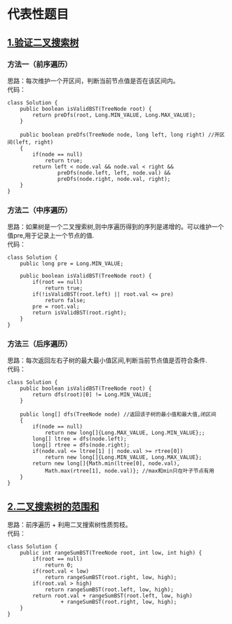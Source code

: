 # 代表性题目

## [1.验证二叉搜索树](https://leetcode.cn/problems/validate-binary-search-tree/)

### 方法一（前序遍历）
思路：每次维护一个开区间，判断当前节点值是否在该区间内。   
代码：
```
class Solution {
    public boolean isValidBST(TreeNode root) {
        return preDfs(root, Long.MIN_VALUE, Long.MAX_VALUE);
    }

    public boolean preDfs(TreeNode node, long left, long right) //开区间(left, right)
    {
        if(node == null)
            return true;
        return left < node.val && node.val < right && 
                preDfs(node.left, left, node.val) && 
                preDfs(node.right, node.val, right);
    }
}
```

### 方法二（中序遍历）
思路：如果树是一个二叉搜索树,则中序遍历得到的序列是递增的。可以维护一个值pre,用于记录上一个节点的值.    
代码：
```
class Solution {
    public long pre = Long.MIN_VALUE;

    public boolean isValidBST(TreeNode root) {
        if(root == null)
            return true;
        if(!isValidBST(root.left) || root.val <= pre)
            return false;
        pre = root.val;
        return isValidBST(root.right);
    }
}
```

### 方法三（后序遍历）
思路：每次返回左右子树的最大最小值区间,判断当前节点值是否符合条件.     
代码：
```
class Solution {
    public boolean isValidBST(TreeNode root) {
        return dfs(root)[0] != Long.MIN_VALUE;
    }

    public long[] dfs(TreeNode node) //返回该子树的最小值和最大值,闭区间
    {
        if(node == null)
            return new long[]{Long.MAX_VALUE, Long.MIN_VALUE};;
        long[] ltree = dfs(node.left);
        long[] rtree = dfs(node.right);
        if(node.val <= ltree[1] || node.val >= rtree[0])
            return new long[]{Long.MIN_VALUE, Long.MAX_VALUE};
        return new long[]{Math.min(ltree[0], node.val), 
            Math.max(rtree[1], node.val)}; //max和min只在叶子节点有用
    }
}
```


## [2.二叉搜索树的范围和](https://leetcode.cn/problems/range-sum-of-bst/description/)
思路：前序遍历 + 利用二叉搜索树性质剪枝。      
代码：
```
class Solution {
    public int rangeSumBST(TreeNode root, int low, int high) {
        if(root == null)
            return 0;
        if(root.val < low) 
            return rangeSumBST(root.right, low, high);
        if(root.val > high)
            return rangeSumBST(root.left, low, high);
        return root.val + rangeSumBST(root.left, low, high)
                 + rangeSumBST(root.right, low, high);
    }
}
```

